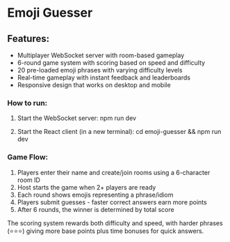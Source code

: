 # Emoji Guesser

## Features:

- Multiplayer WebSocket server with room-based gameplay
- 6-round game system with scoring based on speed and difficulty
- 20 pre-loaded emoji phrases with varying difficulty levels
- Real-time gameplay with instant feedback and leaderboards
- Responsive design that works on desktop and mobile

### How to run:

1. Start the WebSocket server:
npm run dev

2. Start the React client (in a new terminal):
cd emoji-guesser && npm run dev

### Game Flow:

1. Players enter their name and create/join rooms using a 6-character room ID
2. Host starts the game when 2+ players are ready
3. Each round shows emojis representing a phrase/idiom
4. Players submit guesses - faster correct answers earn more points
5. After 6 rounds, the winner is determined by total score

The scoring system rewards both difficulty and speed, with harder phrases (⭐⭐⭐) giving more base points plus time bonuses for quick
 answers.
